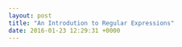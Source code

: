 ```yaml
---
layout: post
title: "An Introdution to Regular Expressions"
date: 2016-01-23 12:29:31 +0000
---
```




